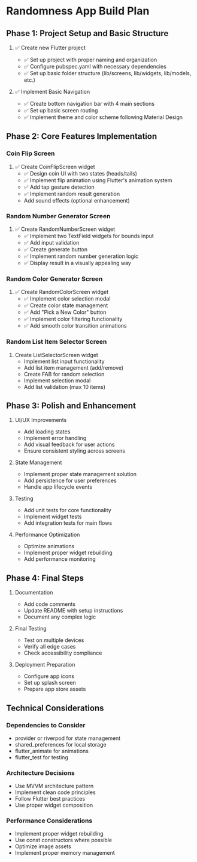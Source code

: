 # Randomness App Build Plan

## Phase 1: Project Setup and Basic Structure
1. ✅ Create new Flutter project
   - ✅ Set up project with proper naming and organization
   - ✅ Configure pubspec.yaml with necessary dependencies
   - ✅ Set up basic folder structure (lib/screens, lib/widgets, lib/models, etc.)

2. ✅ Implement Basic Navigation
   - ✅ Create bottom navigation bar with 4 main sections
   - ✅ Set up basic screen routing
   - ✅ Implement theme and color scheme following Material Design

## Phase 2: Core Features Implementation

### Coin Flip Screen
1. ✅ Create CoinFlipScreen widget
   - ✅ Design coin UI with two states (heads/tails)
   - ✅ Implement flip animation using Flutter's animation system
   - ✅ Add tap gesture detection
   - ✅ Implement random result generation
   - Add sound effects (optional enhancement)

### Random Number Generator Screen
1. ✅ Create RandomNumberScreen widget
   - ✅ Implement two TextField widgets for bounds input
   - ✅ Add input validation
   - ✅ Create generate button
   - ✅ Implement random number generation logic
   - ✅ Display result in a visually appealing way

### Random Color Generator Screen
1. ✅ Create RandomColorScreen widget
   - ✅ Implement color selection modal
   - ✅ Create color state management
   - ✅ Add "Pick a New Color" button
   - ✅ Implement color filtering functionality
   - ✅ Add smooth color transition animations

### Random List Item Selector Screen
1. Create ListSelectorScreen widget
   - Implement list input functionality
   - Add list item management (add/remove)
   - Create FAB for random selection
   - Implement selection modal
   - Add list validation (max 10 items)

## Phase 3: Polish and Enhancement

1. UI/UX Improvements
   - Add loading states
   - Implement error handling
   - Add visual feedback for user actions
   - Ensure consistent styling across screens

2. State Management
   - Implement proper state management solution
   - Add persistence for user preferences
   - Handle app lifecycle events

3. Testing
   - Add unit tests for core functionality
   - Implement widget tests
   - Add integration tests for main flows

4. Performance Optimization
   - Optimize animations
   - Implement proper widget rebuilding
   - Add performance monitoring

## Phase 4: Final Steps

1. Documentation
   - Add code comments
   - Update README with setup instructions
   - Document any complex logic

2. Final Testing
   - Test on multiple devices
   - Verify all edge cases
   - Check accessibility compliance

3. Deployment Preparation
   - Configure app icons
   - Set up splash screen
   - Prepare app store assets

## Technical Considerations

### Dependencies to Consider
- provider or riverpod for state management
- shared_preferences for local storage
- flutter_animate for animations
- flutter_test for testing

### Architecture Decisions
- Use MVVM architecture pattern
- Implement clean code principles
- Follow Flutter best practices
- Use proper widget composition

### Performance Considerations
- Implement proper widget rebuilding
- Use const constructors where possible
- Optimize image assets
- Implement proper memory management 